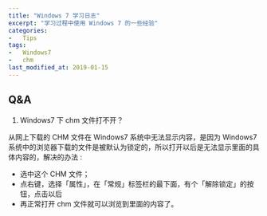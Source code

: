 ```yaml
---
title: "Windows 7 学习日志"
excerpt: "学习过程中使用 Windows 7 的一些经验"
categories:
-   Tips
tags:
-   Windows7
-   chm
last_modified_at: 2019-01-15
---
```


## Q&A

1.  Windows7 下 chm 文件打不开？

从网上下载的 CHM 文件在 Windows7 系统中无法显示内容，是因为 Windows7 系统中的浏览器下载的文件是被默认为锁定的，所以打开以后是无法显示里面的具体内容的，解决的办法 :

-   选中这个 CHM 文件；
-   点右键，选择「属性」，在「常规」标签栏的最下面，有个「解除锁定」的按钮，点击以后
-   再正常打开 chm 文件就可以浏览到里面的内容了。
